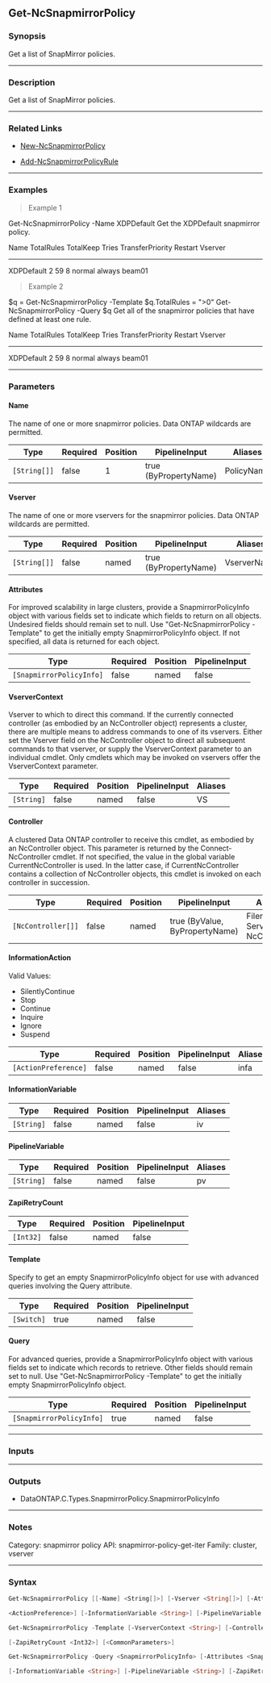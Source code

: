 Get-NcSnapmirrorPolicy
----------------------

### Synopsis
Get a list of SnapMirror policies.

---

### Description

Get a list of SnapMirror policies.

---

### Related Links
* [New-NcSnapmirrorPolicy](New-NcSnapmirrorPolicy)

* [Add-NcSnapmirrorPolicyRule](Add-NcSnapmirrorPolicyRule)

---

### Examples
> Example 1

Get-NcSnapmirrorPolicy -Name XDPDefault
Get the XDPDefault snapmirror policy.

Name               TotalRules  TotalKeep      Tries TransferPriority   Restart  Vserver
----               ----------  ---------      ----- ----------------   -------  -------
XDPDefault                  2         59          8 normal             always   beam01

> Example 2

$q = Get-NcSnapmirrorPolicy -Template
$q.TotalRules = ">0"
Get-NcSnapmirrorPolicy -Query $q
Get all of the snapmirror policies that have defined at least one rule.

Name               TotalRules  TotalKeep      Tries TransferPriority   Restart  Vserver
----               ----------  ---------      ----- ----------------   -------  -------
XDPDefault                  2         59          8 normal             always   beam01

---

### Parameters
#### **Name**
The name of one or more snapmirror policies.  Data ONTAP wildcards are permitted.

|Type        |Required|Position|PipelineInput        |Aliases   |
|------------|--------|--------|---------------------|----------|
|`[String[]]`|false   |1       |true (ByPropertyName)|PolicyName|

#### **Vserver**
The name of one or more vservers for the snapmirror policies.  Data ONTAP wildcards are permitted.

|Type        |Required|Position|PipelineInput        |Aliases    |
|------------|--------|--------|---------------------|-----------|
|`[String[]]`|false   |named   |true (ByPropertyName)|VserverName|

#### **Attributes**
For improved scalability in large clusters, provide a SnapmirrorPolicyInfo object with various fields set to indicate which fields to return on all objects.  Undesired fields should remain set to null.  Use "Get-NcSnapmirrorPolicy -Template" to get the initially empty SnapmirrorPolicyInfo object.  If not specified, all data is returned for each object.

|Type                    |Required|Position|PipelineInput|
|------------------------|--------|--------|-------------|
|`[SnapmirrorPolicyInfo]`|false   |named   |false        |

#### **VserverContext**
Vserver to which to direct this command.  If the currently connected controller (as embodied by an NcController object) represents a cluster, there are multiple means to address commands to one of its vservers.  Either set the Vserver field on the NcController object to direct all subsequent commands to that vserver, or supply the VserverContext parameter to an individual cmdlet.  Only cmdlets which may be invoked on vservers offer the VserverContext parameter.

|Type      |Required|Position|PipelineInput|Aliases|
|----------|--------|--------|-------------|-------|
|`[String]`|false   |named   |false        |VS     |

#### **Controller**
A clustered Data ONTAP controller to receive this cmdlet, as embodied by an NcController object.  This parameter is returned by the Connect-NcController cmdlet.  If not specified, the value in the global variable CurrentNcController is used.  In the latter case, if CurrentNcController contains a collection of NcController objects, this cmdlet is invoked on each controller in succession.

|Type              |Required|Position|PipelineInput                 |Aliases                          |
|------------------|--------|--------|------------------------------|---------------------------------|
|`[NcController[]]`|false   |named   |true (ByValue, ByPropertyName)|Filer<br/>Server<br/>NcController|

#### **InformationAction**

Valid Values:

* SilentlyContinue
* Stop
* Continue
* Inquire
* Ignore
* Suspend

|Type                |Required|Position|PipelineInput|Aliases|
|--------------------|--------|--------|-------------|-------|
|`[ActionPreference]`|false   |named   |false        |infa   |

#### **InformationVariable**

|Type      |Required|Position|PipelineInput|Aliases|
|----------|--------|--------|-------------|-------|
|`[String]`|false   |named   |false        |iv     |

#### **PipelineVariable**

|Type      |Required|Position|PipelineInput|Aliases|
|----------|--------|--------|-------------|-------|
|`[String]`|false   |named   |false        |pv     |

#### **ZapiRetryCount**

|Type     |Required|Position|PipelineInput|
|---------|--------|--------|-------------|
|`[Int32]`|false   |named   |false        |

#### **Template**
Specify to get an empty SnapmirrorPolicyInfo object for use with advanced queries involving the Query attribute.

|Type      |Required|Position|PipelineInput|
|----------|--------|--------|-------------|
|`[Switch]`|true    |named   |false        |

#### **Query**
For advanced queries, provide a SnapmirrorPolicyInfo object with various fields set to indicate which records to retrieve.  Other fields should remain set to null.  Use "Get-NcSnapmirrorPolicy -Template" to get the initially empty SnapmirrorPolicyInfo object.

|Type                    |Required|Position|PipelineInput|
|------------------------|--------|--------|-------------|
|`[SnapmirrorPolicyInfo]`|true    |named   |false        |

---

### Inputs

---

### Outputs
* DataONTAP.C.Types.SnapmirrorPolicy.SnapmirrorPolicyInfo

---

### Notes
Category: snapmirror policy
API: snapmirror-policy-get-iter
Family: cluster, vserver

---

### Syntax
```PowerShell
Get-NcSnapmirrorPolicy [[-Name] <String[]>] [-Vserver <String[]>] [-Attributes <SnapmirrorPolicyInfo>] [-VserverContext <String>] [-Controller <NcController[]>] [-InformationAction 
```
```PowerShell
<ActionPreference>] [-InformationVariable <String>] [-PipelineVariable <String>] [-ZapiRetryCount <Int32>] [<CommonParameters>]
```
```PowerShell
Get-NcSnapmirrorPolicy -Template [-VserverContext <String>] [-Controller <NcController[]>] [-InformationAction <ActionPreference>] [-InformationVariable <String>] [-PipelineVariable <String>] 
```
```PowerShell
[-ZapiRetryCount <Int32>] [<CommonParameters>]
```
```PowerShell
Get-NcSnapmirrorPolicy -Query <SnapmirrorPolicyInfo> [-Attributes <SnapmirrorPolicyInfo>] [-VserverContext <String>] [-Controller <NcController[]>] [-InformationAction <ActionPreference>] 
```
```PowerShell
[-InformationVariable <String>] [-PipelineVariable <String>] [-ZapiRetryCount <Int32>] [<CommonParameters>]
```
